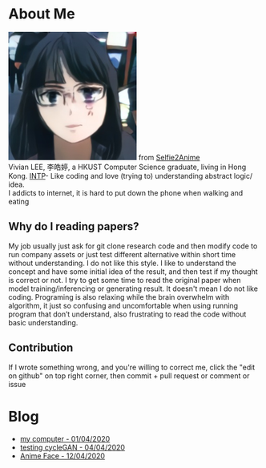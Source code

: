 # About Me
![](img/selfie2anime/2.jpg) from [Selfie2Anime](anime_face.html#selfie2anime)  
Vivian LEE, 李皓婷, a HKUST Computer Science graduate, living in Hong Kong. [INTP](https://zh.wikipedia.org/wiki/INTP)- Like coding and love (trying to) understanding abstract logic/ idea.  
I addicts to internet, it is hard to put down the phone when walking and eating

## Why do I reading papers?
My job usually just ask for git clone research code and then modify code to run company assets or just test different alternative within short time without understanding. I do not like this style. I like to understand the concept and have some initial idea of the result, and then test if my thought is correct or not. I try to get some time to read the original paper when model training/inferencing or generating result. 
It doesn't mean I do not like coding. Programing is also relaxing while the brain overwhelm with algorithm, it just so confusing and uncomfortable when using running program that don’t understand, also frustrating to read the code without basic understanding.

## Contribution
If I wrote something wrong, and you're willing to correct me, click the "edit on github" on top right corner, then commit + pull request or comment or issue

# Blog
* [my computer - 01/04/2020](computer.md)
* [testing cycleGAN - 04/04/2020](cycleGAN.md)
* [Anime Face - 12/04/2020](anime_face.md)
